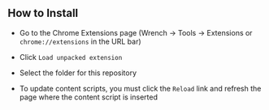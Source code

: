 ## How to Install

- Go to the Chrome Extensions page (Wrench -> Tools -> Extensions or
`chrome://extensions` in the URL bar)

- Click `Load unpacked extension`

- Select the folder for this repository

- To update content scripts, you must click the `Reload` link and refresh the
page where the content script is inserted

